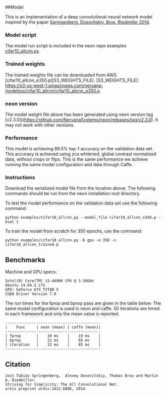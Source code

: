 ##Model

This is an implementation of a deep convolutional neural network model inspired by the paper 
[Springenberg, Dosovitskiy, Brox, Riedmiller 2014](http://arxiv.org/abs/1412.6806). 

### Model script
The model run script is included in the neon repo examples [cifar10_allcnn.py](https://github.com/NervanaSystems/neon/blob/master/examples/cifar10_allcnn.py).

### Trained weights
The trained weights file can be downloaded from AWS 
[cifar10_allcnn_e350.p][S3_WEIGHTS_FILE].
[S3_WEIGHTS_FILE]: https://s3-us-west-1.amazonaws.com/nervana-modelzoo/cifar10_allcnn/cifar10_allcnn_e350.p


### neon version
The model weight file above has been generated using neon version tag [v2.3.0]((https://github.com/NervanaSystems/neon/releases/tag/v2.3.0).
It may not work with other versions.

### Performance
This model is achieving 89.5% top-1 accuracy on the validation data set.  This accuracy is 
achieved using zca whitened, global contrast normalized data, without crops or flips.
This is the same performance we achieve running the same model configuration and data through Caffe.  


### Instructions

Download the serialized model file from the location above.  The following commands should
be run from the neon installation root directory.

To test the model performance on the validation data set use the following command:
```
python examples/cifar10_allcnn.py --model_file cifar10_allcnn_e350.p -eval 1
```

To train the model from scratch for 350 epochs, use the command:
```
python examples/cifar10_allcnn.py -b gpu -e 350 -s cifar10_allcnn_trained.p
```

## Benchmarks

Machine and GPU specs:
```
Intel(R) Core(TM) i5-4690K CPU @ 3.50GHz
Ubuntu 14.04.2 LTS
GPU: GeForce GTX TITAN X
CUDA Driver Version 7.0
```

The run times for the fprop and bprop pass are given in the table below.  The same model configuration
is used in neon and caffe.  50 iterations are timed in each framework and only the
mean value is reported. 


```
-------------------------------------------
|    Func     | neon (mean) | caffe (mean)|
-------------------------------------------
| fprop       |    10 ms    |    19 ms    |
| bprop       |    22 ms    |    65 ms    |
| iteration   |    32 ms    |    85 ms    |
-------------------------------------------
```


## Citation

```
Jost Tobias Springenberg,  Alexey Dosovitskiy, Thomas Brox and Martin A. Riedmiller. 
Striving for Simplicity: The All Convolutional Net. 
arXiv preprint arXiv:1412.6806, 2014.
```
